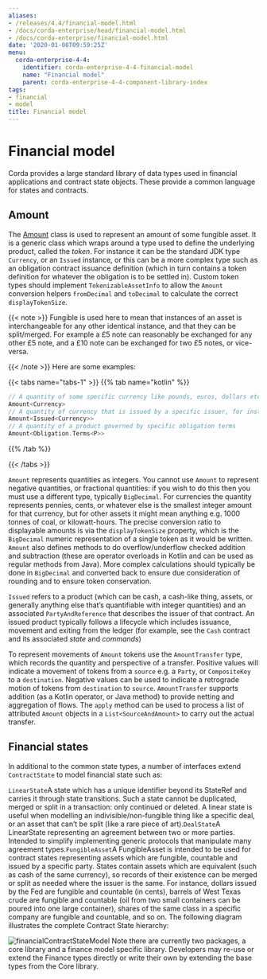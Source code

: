 ```yaml
---
aliases:
- /releases/4.4/financial-model.html
- /docs/corda-enterprise/head/financial-model.html
- /docs/corda-enterprise/financial-model.html
date: '2020-01-08T09:59:25Z'
menu:
  corda-enterprise-4-4:
    identifier: corda-enterprise-4-4-financial-model
    name: "Financial model"
    parent: corda-enterprise-4-4-component-library-index
tags:
- financial
- model
title: Financial model
---
```





# Financial model

Corda provides a large standard library of data types used in financial applications and contract state objects.
These provide a common language for states and contracts.


## Amount

The [Amount](api/kotlin/corda/net.corda.core.contracts/-amount/index.html) class is used to represent an amount of
some fungible asset. It is a generic class which wraps around a type used to define the underlying product, called
the *token*. For instance it can be the standard JDK type `Currency`, or an `Issued` instance, or this can be
a more complex type such as an obligation contract issuance definition (which in turn contains a token definition
for whatever the obligation is to be settled in). Custom token types should implement `TokenizableAssetInfo` to allow the
`Amount` conversion helpers `fromDecimal` and `toDecimal` to calculate the correct `displayTokenSize`.

{{< note >}}
Fungible is used here to mean that instances of an asset is interchangeable for any other identical instance,
and that they can be split/merged. For example a £5 note can reasonably be exchanged for any other £5 note, and
a £10 note can be exchanged for two £5 notes, or vice-versa.

{{< /note >}}
Here are some examples:

{{< tabs name="tabs-1" >}}
{{% tab name="kotlin" %}}
```kotlin
// A quantity of some specific currency like pounds, euros, dollars etc.
Amount<Currency>
// A quantity of currency that is issued by a specific issuer, for instance central bank vs other bank dollars
Amount<Issued<Currency>>
// A quantity of a product governed by specific obligation terms
Amount<Obligation.Terms<P>>
```
{{% /tab %}}

{{< /tabs >}}

`Amount` represents quantities as integers. You cannot use `Amount` to represent negative quantities,
or fractional quantities: if you wish to do this then you must use a different type, typically `BigDecimal`.
For currencies the quantity represents pennies, cents, or whatever else is the smallest integer amount for that currency,
but for other assets it might mean anything e.g. 1000 tonnes of coal, or kilowatt-hours. The precise conversion ratio
to displayable amounts is via the `displayTokenSize` property, which is the `BigDecimal` numeric representation of
a single token as it would be written. `Amount` also defines methods to do overflow/underflow checked addition and subtraction
(these are operator overloads in Kotlin and can be used as regular methods from Java). More complex calculations should typically
be done in `BigDecimal` and converted back to ensure due consideration of rounding and to ensure token conservation.

`Issued` refers to a product (which can be cash, a cash-like thing, assets, or generally anything else that’s
quantifiable with integer quantities) and an associated `PartyAndReference` that describes the issuer of that contract.
An issued product typically follows a lifecycle which includes issuance, movement and exiting from the ledger (for example,
see the `Cash` contract and its associated *state* and *commands*)

To represent movements of `Amount` tokens use the `AmountTransfer` type, which records the quantity and perspective
of a transfer. Positive values will indicate a movement of tokens from a `source` e.g. a `Party`, or `CompositeKey`
to a `destination`. Negative values can be used to indicate a retrograde motion of tokens from `destination`
to `source`. `AmountTransfer` supports addition (as a Kotlin operator, or Java method) to provide netting
and aggregation of flows. The `apply` method can be used to process a list of attributed `Amount` objects in a
`List<SourceAndAmount>` to carry out the actual transfer.


## Financial states

In additional to the common state types, a number of interfaces extend `ContractState` to model financial state such as:


`LinearState`A state which has a unique identifier beyond its StateRef and carries it through state transitions.
Such a state cannot be duplicated, merged or split in a transaction: only continued or deleted. A linear state is
useful when modelling an indivisible/non-fungible thing like a specific deal, or an asset that can’t be
split (like a rare piece of art).`DealState`A LinearState representing an agreement between two or more parties. Intended to simplify implementing generic
protocols that manipulate many agreement types.`FungibleAsset`A FungibleAsset is intended to be used for contract states representing assets which are fungible, countable and issued by a
specific party. States contain assets which are equivalent (such as cash of the same currency), so records of their existence
can be merged or split as needed where the issuer is the same. For instance, dollars issued by the Fed are fungible and
countable (in cents), barrels of West Texas crude are fungible and countable (oil from two small containers can be poured into one large
container), shares of the same class in a specific company are fungible and countable, and so on.
The following diagram illustrates the complete Contract State hierarchy:

![financialContractStateModel](/en/images/financialContractStateModel.png "financialContractStateModel")
Note there are currently two packages, a core library and a finance model specific library.
Developers may re-use or extend the Finance types directly or write their own by extending the base types from the Core library.

